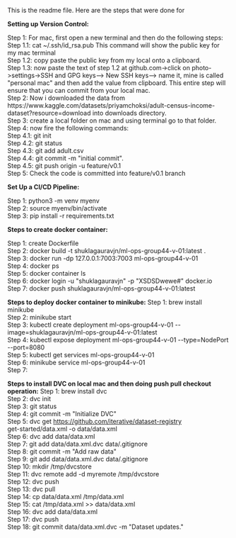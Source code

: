 This is the readme file. Here are the steps that were done for 

**Setting up Version Control:**
<p>
Step 1: For mac, first open a new terminal and then do the following steps:<br>
    Step 1.1: cat ~/.ssh/id_rsa.pub This command will show the public key for my mac terminal<br>
    Step 1.2: copy paste the public key from my local onto a clipboard.<br>
    Step 1.3: now paste the text of step 1.2 at github.com->click on photo->settings->SSH and GPG keys--> New SSH keys--> name it, mine is called "personal mac" and then add the value from clipboard. This entire step will ensure that you can commit from your local mac.<br>
Step 2: Now i downloaded the data from https://www.kaggle.com/datasets/priyamchoksi/adult-census-income-dataset?resource=download into downloads directory.<br>
Step 3: create a local folder on mac and using terminal go to that folder.<br>
Step 4: now fire the following commands:<br>
    Step 4.1: git init<br>
    Step 4.2: git status<br>
    Step 4.3: git add adult.csv<br>
    Step 4.4: git commit -m "initial commit".<br> 
    Step 4.5: git push origin -u feature/v0.1<br>
Step 5: Check the code is committed into feature/v0.1 branch<br>

**Set Up a CI/CD Pipeline:**

Step 1: python3 -m venv myenv<br> 
Step 2: source myenv/bin/activate<br> 
Step 3: pip install -r requirements.txt<br> 

**Steps to create docker container:**

Step 1: create Dockerfile<br> 
Step 2: docker build -t shuklagauravjn/ml-ops-group44-v-01:latest .<br> 
Step 3: docker run -dp 127.0.0.1:7003:7003 ml-ops-group44-v-01 <br> 
Step 4: docker ps <br>
Step 5: docker container ls<br>
Step 6: docker login -u "shuklagauravjn" -p "XSDSDwewe#" docker.io<br>
Step 7: docker push shuklagauravjn/ml-ops-group44-v-01:latest <br>

**Steps to deploy docker container to minikube:**
Step 1: brew install minikube<br> 
Step 2: minikube start <br> 
Step 3: kubectl create deployment ml-ops-group44-v-01 --image=shuklagauravjn/ml-ops-group44-v-01:latest <br> 
Step 4: kubectl expose deployment ml-ops-group44-v-01 --type=NodePort --port=8080 <br>
Step 5: kubectl get services ml-ops-group44-v-01<br>
Step 6: minikube service ml-ops-group44-v-01 <br>
Step 7: <br> 

**Steps to install DVC on local mac and then doing push pull checkout operation:**
Step 1: brew install dvc<br> 
Step 2: dvc init <br> 
Step 3: git status <br> 
Step 4: git commit -m "Initialize DVC" <br>
Step 5: dvc get https://github.com/iterative/dataset-registry \
get-started/data.xml -o data/data.xml <br>
Step 6: dvc add data/data.xml <br>
Step 7: git add data/data.xml.dvc data/.gitignore<br> 
Step 8: git commit -m "Add raw data"<br> 
Step 9: git add data/data.xml.dvc data/.gitignore<br> 
Step 10: mkdir /tmp/dvcstore<br> 
Step 11: dvc remote add -d myremote /tmp/dvcstore<br> 
Step 12: dvc push<br> 
Step 13: dvc pull<br> 
Step 14: cp data/data.xml /tmp/data.xml<br> 
Step 15: cat /tmp/data.xml >> data/data.xml<br> 
Step 16: dvc add data/data.xml<br>
Step 17: dvc push<br>
Step 18: git commit data/data.xml.dvc -m "Dataset updates."<br>